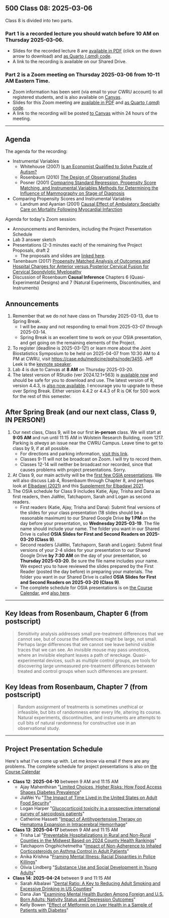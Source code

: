 ## 500 Class 08: 2025-03-06

Class 8 is divided into two parts.

### Part 1 is a recorded lecture you should watch before 10 AM on Thursday 2025-03-06.

- Slides for the recorded lecture 8 are [available in PDF](https://github.com/THOMASELOVE/500-slides-2025/blob/main/500_slides08r.pdf) (click on the down arrow to download) and [as Quarto (.qmd) code](https://github.com/THOMASELOVE/500-slides-2025/blob/main/500_slides08r.qmd).
- A link to the recording is available on our Shared Drive.

### Part 2 is a Zoom meeting on Thursday 2025-03-06 from **10-11 AM** Eastern Time. 

- Zoom information has been sent (via email to your CWRU account) to all registered students, and is also available on [Canvas](https://canvas.case.edu).
- Slides for this Zoom meeting are [available in PDF](https://github.com/THOMASELOVE/500-slides-2025/blob/main/500_slides08z.pdf) and [as Quarto (.qmd) code](https://github.com/THOMASELOVE/500-slides-2025/blob/main/500_slides08z.qmd).
- A link to the recording will be posted [to Canvas](https://canvas.case.edu/) within 24 hours of the meeting.

----

## Agenda

The agenda for the recording:

- Instrumental Variables
    - Whitehouse (2007) [Is an Economist Qualified to Solve Puzzle of Autism?](https://github.com/THOMASELOVE/500-sources/blob/main/articles/Whitehouse%202007%20WSJ%20Economics%20and%20Autism.pdf)
    - Rosenbaum (2010) [The Design of Observational Studies](https://github.com/THOMASELOVE/500-sources/blob/main/articles/Rosenbaum%20PR%202010%20Design%20of%20Observational%20Studies.pdf)
    - Posner (2001) [Comparing Standard Regression, Propensity Score Matching, and Instrumental Variables Methods for Determining the Influence of Mammography on Stage of Diagnosis](https://github.com/THOMASELOVE/500-sources/blob/main/articles/Posner%20et%20al%202001%20Comparing%20Methods%20in%20a%20Mammography%20Study.pdf)
- Comparing Propensity Scores and Instrumental Variables
    - Landrum and Ayanian (2001) [Causal Effect of Ambulatory Specialty Care on Mortality Following Myocardial Infarction](https://github.com/THOMASELOVE/500-sources/blob/main/articles/Landrum%20and%20Ayanian%202001%20Propensity%20Scores%20and%20Instrumental%20Variables.pdf) 

Agenda for today's Zoom session:

- Announcements and Reminders, including the Project Presentation Schedule
- Lab 3 answer sketch
- Presentations (2-3 minutes each) of the remaining five Project Proposals, draft 2
    - The proposals and slides are [linked here](https://thomaselove.github.io/500-proj-draft2-slides/).
- Tanenbaum (2017) [Propensity Matched Analysis of Outcomes and Hospital Charges for Anterior versus Posterior Cervical Fusion for Cervical
Spondylotic Myelopathy](https://github.com/THOMASELOVE/500-sources/blob/main/articles/Tanenbaum_2017_extra.pdf)
- Discussion of Rosenbaum **Causal Inference** Chapters 6 (Quasi-Experimental Designs) and 7 (Natural Experiments, Discontinuities, and Instruments)

## Announcements

1. Remember that we do not have class on Thursday 2025-03-13, due to Spring Break.
    - I will be away and not responding to email from 2025-03-07 through 2025-03-14.
    - Spring Break is an excellent time to work on your OSIA presentation, and get going on the remaining elements of the Project.
2. To register (deadline is 2025-03-12!) or learn more about the Joint Biostatistics Symposium to be held on 2025-04-07 from 10:30 AM to 4 PM at CWRU, visit <https://case.edu/medicine/pqhs/node/3455>. Jeff Leek is the [keynote speaker](https://bioscinema.github.io/biostatsymposium/#keynote-speaker).
3. Lab 4 is due to Canvas at **8 AM** on Thursday 2025-03-20.
4. The latest version of RStudio (ver 2024.12.1+563) is [available now](https://posit.co/download/rstudio-desktop/) and should be safe for you to download and use. The latest version of R, version 4.4.3, is [also now available](https://cran.case.edu/). I encourage you to upgrade to these over Spring Break. Either version 4.4.2 or 4.4.3 of R is OK for 500 work for the rest of this semester.

## After Spring Break (and our next class, Class 9, IN PERSON!)

1. Our next class, Class 9, will be our first **in-person** class. We will start at **9:05 AM** and run until 11:15 AM in Wolstein Research Building, room 1217. Parking is *always* an issue near the CWRU Campus. Leave time to get to class by 9, if at all possible.
    - For directions and parking information, [visit this link](https://case.edu/medicine/cbhi/about-us/directions-and-parking/cwru-school-medicine-health-sciences-campus).
    - Classes 9-11 will not be broadcast on Zoom. I will try to record them.
    - Classes 12-14 will neither be broadcast nor recorded, since that causes problems with project presentations. Sorry.
2. At Class 9, our main activity will be the [first few OSIA presentations](https://github.com/THOMASELOVE/500-classes-2025/tree/main/osia). We will also discuss Lab 4, Rosenbaum through Chapter 8, and perhaps look at [Elbadawi (2021)](https://github.com/THOMASELOVE/500-sources/blob/main/articles/Elbadawi%202021.pdf) and this [Supplement for Elbadawi 2021](https://github.com/THOMASELOVE/500-sources/blob/main/articles/Elbadawi%202021_supplement.pdf).
3. The OSIA schedule for Class 9 includes Katie, Ajay, Trisha and Dana as first readers, then JiaWei, Tatchaporn, Sarah and Logan as second readers.
    - First readers (Katie, Ajay, Trisha and Dana): Submit final versions of the slides for your class presentation (18 slides should be a reasonable maximum) to our Shared Google Drive **by 1 PM** on the day before your presentation, so **Wednesday 2025-03-19**. The file name should include your name. The folder you want in our Shared Drive is called **OSIA Slides for First and Second Readers on 2025-03-20 (Class 9)**.
    - Second readers (JiaWei, Tatchaporn, Sarah and Logan): Submit final versions of your 2-4 slides for your presentation to our Shared Google Drive **by 7:30 AM** on the day of your presentation, so **Thursday 2025-03-20**. Be sure the file name includes your name. We expect you to have reviewed the slides prepared by the First Reader (posted the day before) in preparing your materials. The folder you want in our Shared Drive is called **OSIA Slides for First and Second Readers on 2025-03-20 (Class 9)**.
    - The complete schedule for OSIA presentations is on [the Course Calendar](https://thomaselove.github.io/500-2025/calendar.html), and [also here](https://github.com/THOMASELOVE/500-classes-2025/tree/main/osia).

-------

## Key Ideas from Rosenbaum, Chapter 6 (from postscript)

> Sensitivity analysis addresses small pre-treatment differences that we cannot see, but of course the differences might be large, not small. Perhaps large differences that we cannot see leave behind visible traces that we can see. An invisible mouse may pass unnotices, where an invisible elephant leaves a path of wreckage. Quasi-experimental devices, such as multiple control groups, are tools for discovering large unmeasured pre-treatment differences between treated and control groups when such differences are present.

## Key Ideas from Rosenbaum, Chapter 7 (from postscript)

> Random assignment of treatments is sometimes unethical or infeasible, but bits of randomness enter every life, altering its course. Natural experiments, discontinuities, and instruments are attempts to cull bits of natural randomness for constructive use in an observational study.

-----

## Project Presentation Schedule

Here's what I've come up with. Let me know via email if there are any problems. The complete schedule for project presentations is also on [the Course Calendar](https://thomaselove.github.io/500-2025/calendar.html)

- **Class 12**: **2025-04-10** between 9 AM and 11:15 AM
    - Ajay Mahenthiran "[Limited Choices, Higher Risks: How Food Access Shapes Diabetes Prevalence](https://thomaselove.github.io/500-proj-draft2-slides/slides/ajay_draft2.html)"
    - JiaWei Yu "[The Impact of Time Lived in the United States on Adult Food Security](https://thomaselove.github.io/500-proj-draft2-slides/slides/jiawei_draft2.html)"
    - Logan Harper "[Glucocorticoid toxicity in a prospective international survey of sarcoidosis patients](https://thomaselove.github.io/500-proj-draft2-slides/slides/logan_draft2.html)"
    - Catherine Hassett "[Impact of Antihypertensive Therapy on Hematoma Expansion in Intracerebral Hemorrhage](https://thomaselove.github.io/500-proj-draft2-slides/slides/katie_draft2.html)"
- **Class 13**: **2025-04-17** between 9 AM and 11:15 AM
    - Trisha Lal "[Preventable Hospitalizations in Rural and Non-Rural Counties in the Midwest Based on 2024 County Health Rankings](https://thomaselove.github.io/500-proj-draft2-slides/slides/trisha_draft2.html)"
    - Tatchaporn Ongphichetmetha "[Impact of Non-Adherence to Inhaled Corticosteroids on Asthma Control in Adult Patients](https://thomaselove.github.io/500-proj-draft2-slides/slides/tatchaporn_draft2.html)"
    - Anika Krishna "[Framing Mental Illness: Racial Disparities in Police Killings](https://thomaselove.github.io/500-proj-draft2-slides/slides/anika_draft2.html)"
    - Olivia Lindberg "[Substance Use and Social Development in Young Adults](https://thomaselove.github.io/500-proj-draft2-slides/slides/olivia_draft2.html)"
- **Class 14**: **2025-04-24** between 9 and 11:15 AM
    - Sarah Albalawi "[Dental Ratio: A Key to Reducing Adult Smoking and Excessive Drinking in US Counties](https://thomaselove.github.io/500-proj-draft2-slides/slides/sarah_draft2.html)"
    - Dana Jian "[Examining Mental Health Burden Among Foreign and U.S. Born Adults: Nativity Status and Depression Outcomes](https://thomaselove.github.io/500-proj-draft2-slides/slides/dana_draft2.html)"
    - Kelly Bowen "[Effect of Metformin on Liver Health in a Sample of Patients with Diabetes](https://thomaselove.github.io/500-proj-draft2-slides/slides/kelly_draft2.html)"
